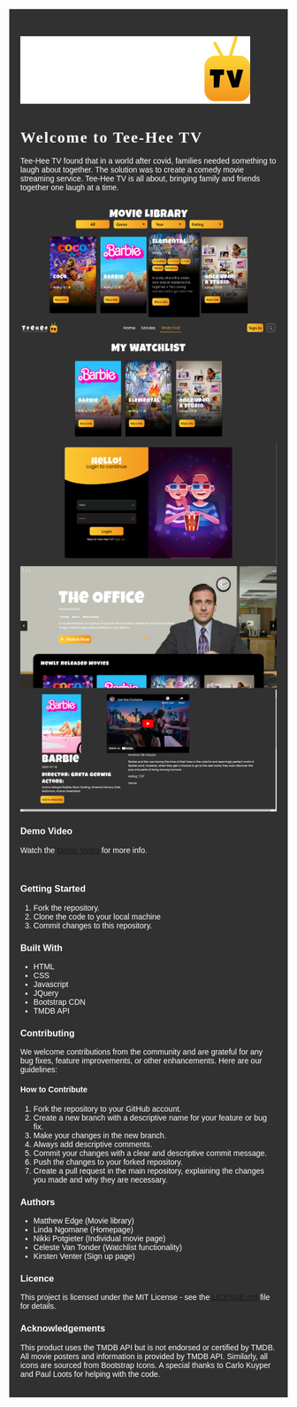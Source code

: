 
<head> <link href="https://fonts.googleapis.com/css2?family=Luckiest+Guy&display=swap" rel="stylesheet">
    <link href="https://fonts.googleapis.com/css2?family=Poppins:wght@300;400;500;600;700;800&display=swap" rel="stylesheet"></head>

<body>
<div style="background-color: #313131; color: white; padding: 20px;font-family: 'Poppins', sans-serif;">
<h2>
   


![Project Logo](assets/Logo-Lrg.svg)

<h1 style="font-family: 'Luckiest Guy', cursive; letter-spacing: 2px;">Welcome to Tee-Hee TV</h2>


<p> Tee-Hee TV found that in a world after covid, families needed something to laugh about together. The solution was to create a comedy movie streaming service. Tee-Hee TV is all about, bringing family and friends together one laugh at a time.</p>

![Movie Library](assets/movie-library.png)
![Watchlist](assets/watchlist.png)
![Sign Up](assets/sign-up.png)
![Homepage](assets/homepage.png)
![Individual Page](assets/individual-page.png)


### Demo Video
Watch the [Demo Video](https://drive.google.com/file/d/15_RECWdSXJDPoktQ_CuYh9JkA-WJG0E6/view?usp=drive_link ) for more info.

<br>

### Getting Started

1. Fork the repository.
2. Clone the code to your local machine
2. Commit changes to this repository.


### Built With
* HTML
* CSS
* Javascript
* JQuery
* Bootstrap CDN
* TMDB API

### Contributing
 <p>We welcome contributions from the community and are grateful for any bug fixes, feature improvements, or other enhancements. Here are our guidelines:</p>

 #### How to Contribute
1. Fork the repository to your GitHub account.
2. Create a new branch with a descriptive name for your feature or bug fix.
3. Make your changes in the new branch.
4. Always add descriptive comments.
5. Commit your changes with a clear and descriptive commit message.
6. Push the changes to your forked repository.
7. Create a pull request in the main repository, explaining the changes you made and why they are necessary.

### Authors

* Matthew Edge (Movie library)
* Linda Ngomane (Homepage)
* Nikki Potgieter (Individual movie page)
* Celeste Van Tonder (Watchlist functionality)
* Kirsten Venter (Sign up page)

### Licence
This project is licensed under the MIT License - see the [LICENSE.md](LICENSE.md) file for details.
### Acknowledgements

<p>This product uses the TMDB API but is not endorsed or certified by TMDB. All movie posters and information is provided by TMDB API. Similarly, all icons are sourced from Bootstrap Icons. A special thanks to Carlo Kuyper and Paul Loots for helping with the code.</p>
</div>
</body>